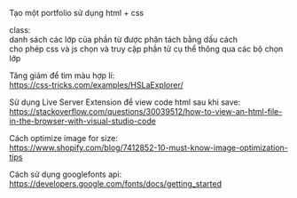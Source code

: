 Tạo một portfolio sử dụng html + css

class:   
  danh sách các lớp của phần từ được phân tách bằng dấu cách  
  cho phép css và js chọn và truy cập phần tử cụ thể thông qua các bộ chọn lớp

Tăng giảm để tìm màu hợp lí:  
https://css-tricks.com/examples/HSLaExplorer/

Sử dụng Live Server Extension để view code html sau khi save:  
https://stackoverflow.com/questions/30039512/how-to-view-an-html-file-in-the-browser-with-visual-studio-code

Cách optimize image for size:  
https://www.shopify.com/blog/7412852-10-must-know-image-optimization-tips

Cách sử dụng googlefonts api:  
https://developers.google.com/fonts/docs/getting_started
